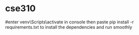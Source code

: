 # cse310
#enter venv\Scripts\activate in console then paste pip install -r requirements.txt to install the dependencies and run smoothly